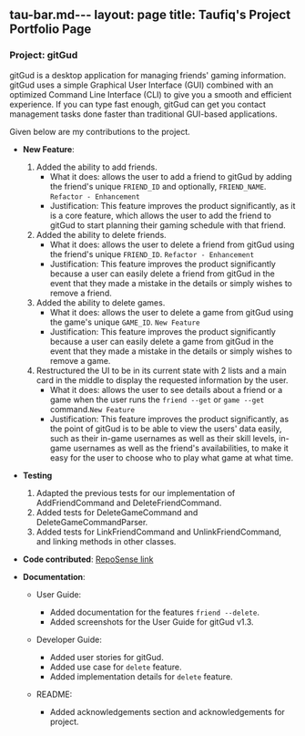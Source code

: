 tau-bar.md---
layout: page
title: Taufiq's Project Portfolio Page
---

### Project: gitGud

gitGud is a desktop application for managing friends' gaming information. gitGud uses a simple Graphical User Interface
(GUI) combined with an optimized Command Line Interface (CLI) to give you a smooth and efficient experience. If you can
type fast enough, gitGud can get you contact management tasks done faster than traditional GUI-based applications.

Given below are my contributions to the project.

* **New Feature**:
  1. Added the ability to add friends.
     - What it does: allows the user to add a friend to gitGud by adding the friend's unique `FRIEND_ID` and
            optionally, `FRIEND_NAME`. `Refactor - Enhancement`
     - Justification: This feature improves the product significantly, as it is a core feature, which allows the
            user to add the friend to gitGud to start planning their gaming schedule with that friend.
  2. Added the ability to delete friends.
     - What it does: allows the user to delete a friend from gitGud using the friend's unique `FRIEND_ID`. `Refactor - Enhancement`
     - Justification: This feature improves the product significantly because a user can easily delete a friend from
              gitGud in the event that they made a mistake in the details or simply wishes to remove a friend.
  3. Added the ability to delete games.
     - What it does: allows the user to delete a game from gitGud using the game's unique `GAME_ID`. `New Feature` 
     - Justification: This feature improves the product significantly because a user can easily delete a game from
         gitGud in the event that they made a mistake in the details or simply wishes to remove a game.
  4. Restructured the UI to be in its current state with 2 lists and a main card in the middle to display the 
     requested information by the user.
     - What it does:  allows the user to see details about a friend or a game when the user runs the `friend --get` 
       or `game --get` command.`New Feature`
     - Justification: This feature improves the product significantly, as the point of gitGud is to be able to view 
       the users' data easily, such as their in-game usernames as well as their skill levels, in-game usernames as 
       well as the friend's availabilities, to make it easy for the user to choose who to play what game at what 
       time.  
         
* **Testing**
  1. Adapted the previous tests for our implementation of AddFriendCommand and DeleteFriendCommand.
  2. Added tests for DeleteGameCommand and DeleteGameCommandParser.
  3. Added tests for LinkFriendCommand and UnlinkFriendCommand, and linking methods in other classes.
  
* **Code contributed**: [RepoSense link](https://nus-cs2103-ay2122s1.github.io/tp-dashboard/?search=tau-bar&sort=groupTitle&sortWithin=title&timeframe=commit&mergegroup=&groupSelect=groupByRepos&breakdown=true&checkedFileTypes=docs~functional-code~test-code~other&since=2021-09-17&tabOpen=true&tabType=authorship&zFR=false&tabAuthor=MarcusTXK&tabRepo=AY2122S1-CS2103T-W13-4%2Ftp%5Bmaster%5D&authorshipIsMergeGroup=false&authorshipFileTypes=&authorshipIsBinaryFileTypeChecked=false)

* **Documentation**:
    * User Guide:
        * Added documentation for the features `friend --delete`.
        * Added screenshots for the User Guide for gitGud v1.3.

    * Developer Guide:
        * Added user stories for gitGud.
        * Added use case for `delete` feature.
        * Added implementation details for `delete` feature.

    * README:
        * Added acknowledgements section and acknowledgements for project. 
